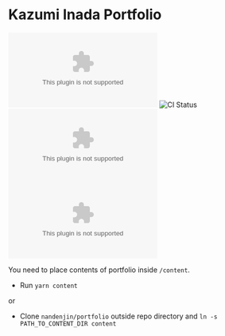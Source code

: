 # Kazumi Inada Portfolio

![Version](https://img.shields.io/github/package-json/v/nandenjin/nandenjin.com?style=flat-square)
![CI Status](https://img.shields.io/github/workflow/status/nandenjin/nandenjin.com/CI?style=flat-square)
[![Dependencies for front package](https://img.shields.io/david/nandenjin/nandenjin.com?style=flat-square)](https://david-dm.org/nandenjin/nandenjin.com)
[![devDependencies for front package](https://img.shields.io/david/dev/nandenjin/nandenjin.com?style=flat-square)](https://david-dm.org/nandenjin/nandenjin.com)

You need to place contents of portfolio inside `/content`.

- Run `yarn content`

or

- Clone `nandenjin/portfolio` outside repo directory and `ln -s PATH_TO_CONTENT_DIR content`
